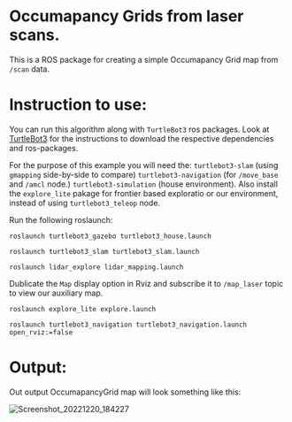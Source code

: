 # Occumapancy Grids from laser scans. 

This is a ROS package for creating a simple Occumapancy Grid map from ``/scan`` data.



# Instruction to use:
You can run this algorithm along with ``TurtleBot3`` ros packages. Look at [TurtleBot3](https://emanual.robotis.com/docs/en/platform/turtlebot3/slam/) for the instructions to 
download the respective dependencies and ros-packages.

For the purpose of this example you will need the:
``turtlebot3-slam`` (using ``gmapping`` side-by-side to compare)
``turtlebot3-navigation`` (for ``/move_base`` and ``/amcl`` node.)
``turtlebot3-simulation`` (house environment). Also install the ``explore_lite`` pakage for 
frontier based exploratio or our environment, instead of using `turtlebot3_teleop` node.

Run the following roslaunch:
```
roslaunch turtlebot3_gazebo turtlebot3_house.launch
```
```
roslaunch turtlebot3_slam turtlebot3_slam.launch 
```
```
roslaunch lidar_explore lidar_mapping.launch
```
Dublicate the `Map` display option in Rviz and subscribe it to `/map_laser` topic to view our auxiliary map. 

```
roslaunch explore_lite explore.launch
```
```
roslaunch turtlebot3_navigation turtlebot3_navigation.launch open_rviz:=false
```

# Output:

Out output OccumapancyGrid map will look something like this: 

![Screenshot_20221220_184227](https://user-images.githubusercontent.com/117113574/208751479-804197b4-9e2b-467b-9ffd-76c66b4208f4.png)
